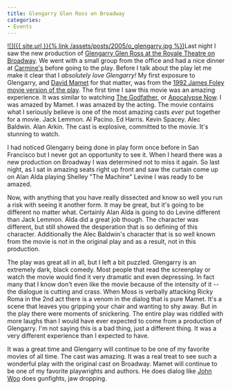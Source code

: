 ```yaml
---
title: Glengarry Glen Ross on Broadway
categories:
- Events
---
```


[![]({{ site.url }}{% link /assets/posts/2005/o_glengarry.jpg %})](http://www.broadway.com/gen/show.aspx?SI=503835)Last night I saw the new production of [Glengarry Glen Ross at the Royale Theatre on Broadway](http://www.broadway.com/gen/show.aspx?SI=503835). We went with a small group from the office and had a nice dinner at [Carmine's](http://www.carminesnyc.com/) before going to the play. Before I talk about the play let me make it clear that I _absolutely love Glengarry!_ My first exposure to Glengarry, and [David Mamet](http://home.comcast.net/~jason-charnick/mamet.html) for that matter, was from the [1992 James Foley movie version of the play](http://www.imdb.com/title/tt0104348/). The first time I saw this movie was an amazing experience. It was similar to watching [The Godfather](http://www.imdb.com/title/tt0068646/), or [Apocalypse Now](http://www.imdb.com/title/tt0078788/). I was amazed by Mamet. I was amazed by the acting. The movie contains what I seriously believe is one of the most amazing casts _ever_ put together for a movie. Jack Lemmon. Al Pacino. Ed Harris. Kevin Spacey. Alec Baldwin. Alan Arkin. The cast is explosive, committed to the movie. It's stunning to watch.

I had noticed Glengarry being done in play form once before in San Francisco but I never got an opportunity to see it. When I heard there was a new production on Broadway I was determined not to miss it again. So last night, as I sat in amazing seats right up front and saw the curtain come up on Alan Alda playing Shelley "The Machine" Levine I was ready to be amazed.

Now, with anything that you have really dissected and know so well you run a risk with seeing it another form. It may be great, but it's going to be different no matter what. Certainly Alan Alda is going to do Levine different than Jack Lemmon. Alda did a great job though. The character was different, but still showed the desperation that is so defining of this character. Additionally the Alec Baldwin's character that is so well known from the movie is not in the original play and as a result, not in this production.

The play was great all in all, but I left a bit puzzled. Glengarry is an extremely dark, black comedy. Most people that read the screenplay or watch the movie would find it very dramatic and even depressing. In fact many that I know don't even like the movie because of the intensity of it -- the dialogue is cutting and crass. When Moss is verbally attacking Ricky Roma in the 2nd act there is a venom in the dialog that is pure Mamet. It's a scene that leaves you gripping your chair and wanting to shy away. But in the play there were moments of snickering. The entire play was riddled with more laughs than I would have ever expected to come from a production of Glengarry. I'm not saying this is a bad thing, just a different thing. It was a very different experience than I expected to have.

It was a great time and Glengarry will continue to be one of my favorite movies of all time. The cast was amazing. It was a real treat to see such a wonderful play with the original cast on Broadway. Mamet will continue to be one of my favorite playwrights and authors. He does dialog like [John Woo](http://www.imdb.com/name/nm0000247/) does gunfights, jaw dropping.
